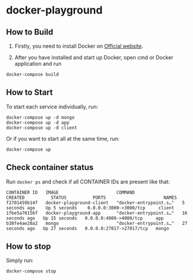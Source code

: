 # docker-playground

## How to Build
1. Firstly, you need to install Docker on [Official website](https://www.docker.com/).

2. After you have installed and start up Docker, open cmd or Docker application and run
```
docker-compose build
```

## How to Start
To start each service individually, run:
```
docker-compose up -d mongo
docker-compose up -d app
docker-compose up -d client
```

Or if you want to start all at the same time, run:
```
docker-compose up
```


## Check container status
Run `docker ps` and check if all CONTAINER IDs are present like that:
```
CONTAINER ID   IMAGE                      COMMAND                  CREATED          STATUS          PORTS                      NAMES
f2701459b14f   docker-playground-client   "docker-entrypoint.s…"   5 seconds ago    Up 5 seconds    0.0.0.0:3000->3000/tcp     client
1fbe5a70156f   docker-playground-app      "docker-entrypoint.s…"   16 seconds ago   Up 15 seconds   0.0.0.0:4000->4000/tcp     app
b38fe4ae28a2   mongo                      "docker-entrypoint.s…"   27 seconds ago   Up 27 seconds   0.0.0.0:27017->27017/tcp   mongo
```

## How to stop
Simply run:
```
docker-compose stop
```